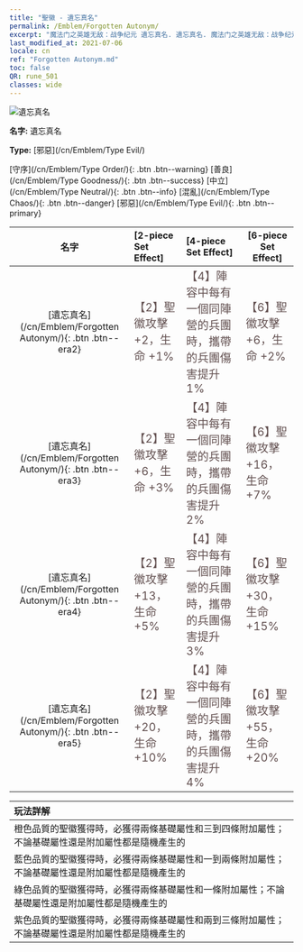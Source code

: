 ```yaml
---
title: "聖徽 - 遺忘真名"
permalink: /Emblem/Forgotten Autonym/
excerpt: "魔法门之英雄无敌：战争纪元 遺忘真名. 遺忘真名. 魔法门之英雄无敌：战争纪元 聖徽 遺忘真名. 魔法门之英雄无敌：战争纪元 邪惡 遺忘真名"
last_modified_at: 2021-07-06
locale: cn
ref: "Forgotten Autonym.md"
toc: false
QR: rune_501
classes: wide
---
```


  ![遺忘真名](/images/r/rune_icon_501.png)

 **名字:** 遺忘真名

 **Type:** [邪惡](/cn/Emblem/Type Evil/)

  [守序](/cn/Emblem/Type Order/){: .btn .btn--warning}   [善良](/cn/Emblem/Type Goodness/){: .btn .btn--success}   [中立](/cn/Emblem/Type Neutral/){: .btn .btn--info}   [混亂](/cn/Emblem/Type Chaos/){: .btn .btn--danger}   [邪惡](/cn/Emblem/Type Evil/){: .btn .btn--primary} 

  |  名字    | [2-piece Set Effect] | [4-piece Set Effect] | [6-piece Set Effect]  | 
  |:-----------------------:|:-------------------|:-----------------|----------------| 
  | [遺忘真名](/cn/Emblem/Forgotten Autonym/){: .btn .btn--era2} | <span style="color: #645252;font-size:20px">【2】聖徽攻擊 +2，生命 +1%</span> | <span style="color: #645252;font-size:20px">【4】陣容中每有一個同陣營的兵團時，攜帶的兵團傷害提升1%</span> | <span style="color: #645252;font-size:20px">【6】聖徽攻擊 +6，生命 +2%</span> | 
  | [遺忘真名](/cn/Emblem/Forgotten Autonym/){: .btn .btn--era3} | <span style="color: #645252;font-size:20px">【2】聖徽攻擊 +6，生命 +3%</span> | <span style="color: #645252;font-size:20px">【4】陣容中每有一個同陣營的兵團時，攜帶的兵團傷害提升2%</span> | <span style="color: #645252;font-size:20px">【6】聖徽攻擊 +16，生命 +7%</span> | 
  | [遺忘真名](/cn/Emblem/Forgotten Autonym/){: .btn .btn--era4} | <span style="color: #645252;font-size:20px">【2】聖徽攻擊 +13，生命 +5%</span> | <span style="color: #645252;font-size:20px">【4】陣容中每有一個同陣營的兵團時，攜帶的兵團傷害提升3%</span> | <span style="color: #645252;font-size:20px">【6】聖徽攻擊 +30，生命 +15%</span> | 
  | [遺忘真名](/cn/Emblem/Forgotten Autonym/){: .btn .btn--era5} | <span style="color: #645252;font-size:20px">【2】聖徽攻擊 +20，生命 +10%</span> | <span style="color: #645252;font-size:20px">【4】陣容中每有一個同陣營的兵團時，攜帶的兵團傷害提升4%</span> | <span style="color: #645252;font-size:20px">【6】聖徽攻擊 +55，生命 +20%</span> | 

  |         玩法詳解            | 
  |:-------------------------------|
  | 橙色品質的聖徽獲得時，必獲得兩條基礎屬性和三到四條附加屬性；不論基礎屬性還是附加屬性都是隨機產生的 |
  | 藍色品質的聖徽獲得時，必獲得兩條基礎屬性和一到兩條附加屬性；不論基礎屬性還是附加屬性都是隨機產生的 |
  | 綠色品質的聖徽獲得時，必獲得兩條基礎屬性和一條附加屬性；不論基礎屬性還是附加屬性都是隨機產生的 |
  | 紫色品質的聖徽獲得時，必獲得兩條基礎屬性和兩到三條附加屬性；不論基礎屬性還是附加屬性都是隨機產生的 |
